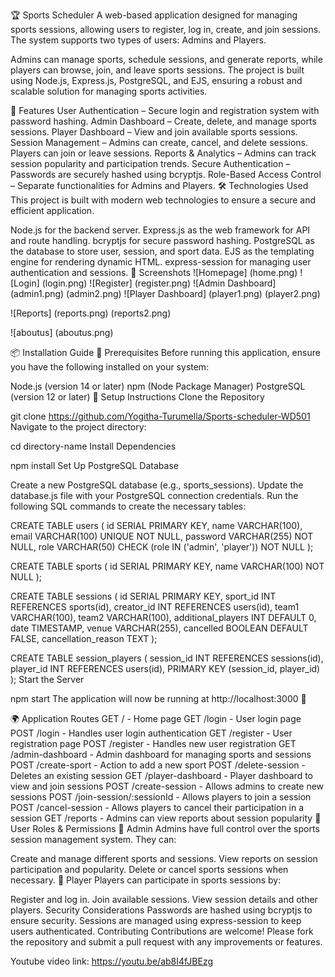 🏆 Sports Scheduler
A web-based application designed for managing sports sessions, allowing users to register, log in, create, and join sessions. The system supports two types of users: Admins and Players.

Admins can manage sports, schedule sessions, and generate reports, while players can browse, join, and leave sports sessions. The project is built using Node.js, Express.js, PostgreSQL, and EJS, ensuring a robust and scalable solution for managing sports activities.

📌 Features
User Authentication – Secure login and registration system with password hashing.
Admin Dashboard – Create, delete, and manage sports sessions.
Player Dashboard – View and join available sports sessions.
Session Management – Admins can create, cancel, and delete sessions. Players can join or leave sessions.
Reports & Analytics – Admins can track session popularity and participation trends.
Secure Authentication – Passwords are securely hashed using bcryptjs.
Role-Based Access Control – Separate functionalities for Admins and Players.
🛠️ Technologies Used
This project is built with modern web technologies to ensure a secure and efficient application.

Node.js for the backend server.
Express.js as the web framework for API and route handling.
bcryptjs for secure password hashing.
PostgreSQL as the database to store user, session, and sport data.
EJS as the templating engine for rendering dynamic HTML.
express-session for managing user authentication and sessions.
📸 Screenshots
![Homepage]
(home.png)
![Login]
(login.png)
![Register]
(register.png)
![Admin Dashboard]
(admin1.png)
(admin2.png)
![Player Dashboard]
(player1.png)
(player2.png)

![Reports]
(reports.png)
(reports2.png)

![aboutus]
(aboutus.png)

📦 Installation Guide
🔹 Prerequisites
Before running this application, ensure you have the following installed on your system:

Node.js (version 14 or later)
npm (Node Package Manager)
PostgreSQL (version 12 or later)
🔹 Setup Instructions
Clone the Repository

git clone https://github.com/Yogitha-Turumella/Sports-scheduler-WD501
Navigate to the project directory:

cd directory-name
Install Dependencies

npm install
Set Up PostgreSQL Database

Create a new PostgreSQL database (e.g., sports_sessions).
Update the database.js file with your PostgreSQL connection credentials.
Run the following SQL commands to create the necessary tables:

CREATE TABLE users (
id SERIAL PRIMARY KEY,
name VARCHAR(100),
email VARCHAR(100) UNIQUE NOT NULL,
password VARCHAR(255) NOT NULL,
role VARCHAR(50) CHECK (role IN ('admin', 'player')) NOT NULL
);

CREATE TABLE sports (
id SERIAL PRIMARY KEY,
name VARCHAR(100) NOT NULL
);

CREATE TABLE sessions (
id SERIAL PRIMARY KEY,
sport_id INT REFERENCES sports(id),
creator_id INT REFERENCES users(id),
team1 VARCHAR(100),
team2 VARCHAR(100),
additional_players INT DEFAULT 0,
date TIMESTAMP,
venue VARCHAR(255),
cancelled BOOLEAN DEFAULT FALSE,
cancellation_reason TEXT
);

CREATE TABLE session_players (
session_id INT REFERENCES sessions(id),
player_id INT REFERENCES users(id),
PRIMARY KEY (session_id, player_id)
);
Start the Server

npm start
The application will now be running at http://localhost:3000 🎉

🌍 Application Routes
GET / - Home page
GET /login - User login page
POST /login - Handles user login authentication
GET /register - User registration page
POST /register - Handles new user registration
GET /admin-dashboard - Admin dashboard for managing sports and sessions
POST /create-sport - Action to add a new sport
POST /delete-session - Deletes an existing session
GET /player-dashboard - Player dashboard to view and join sessions
POST /create-session - Allows admins to create new sessions
POST /join-session/:sessionId - Allows players to join a session
POST /cancel-session - Allows players to cancel their participation in a session
GET /reports - Admins can view reports about session popularity
👥 User Roles & Permissions
👑 Admin
Admins have full control over the sports session management system. They can:

Create and manage different sports and sessions.
View reports on session participation and popularity.
Delete or cancel sports sessions when necessary.
🏅 Player
Players can participate in sports sessions by:

Register and log in.
Join available sessions.
View session details and other players.
Security Considerations
Passwords are hashed using bcryptjs to ensure security.
Sessions are managed using express-session to keep users authenticated.
Contributing
Contributions are welcome! Please fork the repository and submit a pull request with any improvements or features.

Youtube video link: https://youtu.be/ab8I4fJBEzg
